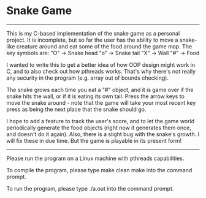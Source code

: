 # Snake Game
------------------------------------------------------------------------------------------------------------------
This is my C-based implementation of the snake game as a personal project. It is 
incomplete, but so far the user has the ability to move a snake-like creature
around and eat some of the food around the game map. The key symbols are:
	"O" -> Snake head
	"o" -> Snake tail
	"X" -> Wall
	"#" -> Food
	
I wanted to write this to get a better idea of how OOP design might work in
C, and to also check out how pthreads works. That's why there's not really
any security in the program (e.g. array out of bounds checking).

The snake grows each time you eat a "#" object, and it is game over if the
snake hits the wall, or if it is eating its own tail. Press the arrow keys
to move the snake around - note that the game will take your most recent
key press as being the next place that the snake should go.

I hope to add a feature to track the user's score, and to let the game world
periodically generate the food objects (right now it generates them once, and
doesn't do it again). Also, there is a slight bug with the snake's growth.
I will fix these in due time. But the game is playable in its present form!

------------------------------------------------------------------------------------------------------------------
Please run the program on a Linux machine with pthreads capabilities.

To compile the program, please type
	make clean
	make
into the command prompt.

To run the program, please type
	./a.out
into the command prompt.

